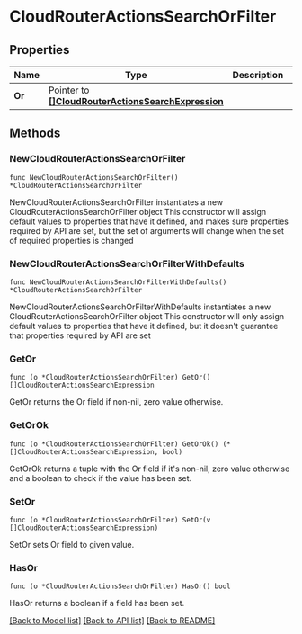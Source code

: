 # CloudRouterActionsSearchOrFilter

## Properties

Name | Type | Description | Notes
------------ | ------------- | ------------- | -------------
**Or** | Pointer to [**[]CloudRouterActionsSearchExpression**](CloudRouterActionsSearchExpression.md) |  | [optional] 

## Methods

### NewCloudRouterActionsSearchOrFilter

`func NewCloudRouterActionsSearchOrFilter() *CloudRouterActionsSearchOrFilter`

NewCloudRouterActionsSearchOrFilter instantiates a new CloudRouterActionsSearchOrFilter object
This constructor will assign default values to properties that have it defined,
and makes sure properties required by API are set, but the set of arguments
will change when the set of required properties is changed

### NewCloudRouterActionsSearchOrFilterWithDefaults

`func NewCloudRouterActionsSearchOrFilterWithDefaults() *CloudRouterActionsSearchOrFilter`

NewCloudRouterActionsSearchOrFilterWithDefaults instantiates a new CloudRouterActionsSearchOrFilter object
This constructor will only assign default values to properties that have it defined,
but it doesn't guarantee that properties required by API are set

### GetOr

`func (o *CloudRouterActionsSearchOrFilter) GetOr() []CloudRouterActionsSearchExpression`

GetOr returns the Or field if non-nil, zero value otherwise.

### GetOrOk

`func (o *CloudRouterActionsSearchOrFilter) GetOrOk() (*[]CloudRouterActionsSearchExpression, bool)`

GetOrOk returns a tuple with the Or field if it's non-nil, zero value otherwise
and a boolean to check if the value has been set.

### SetOr

`func (o *CloudRouterActionsSearchOrFilter) SetOr(v []CloudRouterActionsSearchExpression)`

SetOr sets Or field to given value.

### HasOr

`func (o *CloudRouterActionsSearchOrFilter) HasOr() bool`

HasOr returns a boolean if a field has been set.


[[Back to Model list]](../README.md#documentation-for-models) [[Back to API list]](../README.md#documentation-for-api-endpoints) [[Back to README]](../README.md)


